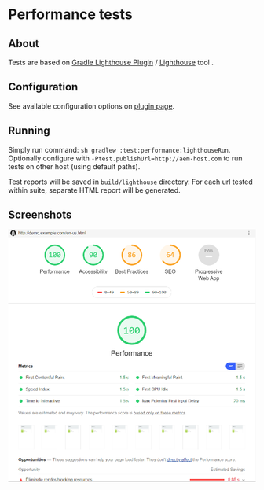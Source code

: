 # Performance tests

## About

Tests are based on [Gradle Lighthouse Plugin](https://github.com/wttech/gradle-lighthouse-plugin) / [Lighthouse](https://developers.google.com/web/tools/lighthouse/) tool .

## Configuration

See available configuration options on [plugin page](https://github.com/wttech/gradle-lighthouse-plugin#configuration).

## Running

Simply run command: `sh gradlew :test:performance:lighthouseRun`. 
Optionally configure with `-Ptest.publishUrl=http://aem-host.com` to run tests on other host (using default paths).

Test reports will be saved in `build/lighthouse` directory. 
For each url tested within suite, separate HTML report will be generated.

## Screenshots

![Lighthouse Report](docs/lighthouse-report.png)
